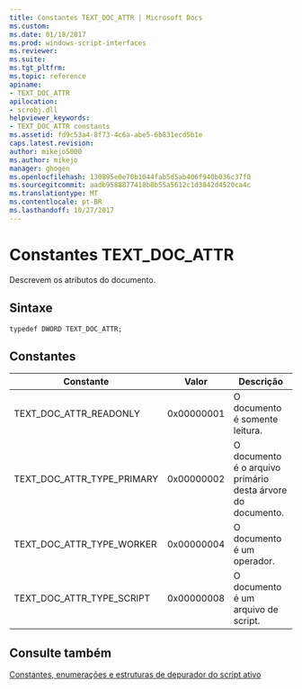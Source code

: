 ```yaml
---
title: Constantes TEXT_DOC_ATTR | Microsoft Docs
ms.custom: 
ms.date: 01/18/2017
ms.prod: windows-script-interfaces
ms.reviewer: 
ms.suite: 
ms.tgt_pltfrm: 
ms.topic: reference
apiname:
- TEXT_DOC_ATTR
apilocation:
- scrobj.dll
helpviewer_keywords:
- TEXT_DOC_ATTR constants
ms.assetid: fd9c53a4-8f73-4c6a-abe5-6b831ecd5b1e
caps.latest.revision: 
author: mikejo5000
ms.author: mikejo
manager: ghogen
ms.openlocfilehash: 130895e0e70b1044fab5d5ab406f940b036c37f0
ms.sourcegitcommit: aadb9588877418b8b55a5612c1d3842d4520ca4c
ms.translationtype: MT
ms.contentlocale: pt-BR
ms.lasthandoff: 10/27/2017
---
```

# <a name="textdocattr-constants"></a>Constantes TEXT_DOC_ATTR
Descrevem os atributos do documento.  
  
## <a name="syntax"></a>Sintaxe  
  
```  
typedef DWORD TEXT_DOC_ATTR;  
```  
  
## <a name="constants"></a>Constantes  
  
|Constante|Valor|Descrição|  
|--------------|-----------|-----------------|  
|TEXT_DOC_ATTR_READONLY|0x00000001|O documento é somente leitura.|  
|TEXT_DOC_ATTR_TYPE_PRIMARY|0x00000002|O documento é o arquivo primário desta árvore do documento.|  
|TEXT_DOC_ATTR_TYPE_WORKER|0x00000004|O documento é um operador.|  
|TEXT_DOC_ATTR_TYPE_SCRIPT|0x00000008|O documento é um arquivo de script.|  
  
## <a name="see-also"></a>Consulte também  
 [Constantes, enumerações e estruturas de depurador do script ativo](../../winscript/reference/active-script-debugger-constants-enumerations-and-structures.md)